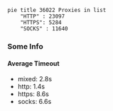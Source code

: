 
```mermaid
pie title 36022 Proxies in list
    "HTTP" : 23097
    "HTTPS": 5284
    "SOCKS" : 11640
```

### Some Info
#### Average Timeout

- mixed: 2.8s
- http: 1.4s
- https: 8.6s
- socks: 6.6s
